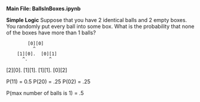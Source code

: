 **Main File: BallsInBoxes.ipynb**

**Simple Logic**
Suppose that you have 2 identical balls and 2 empty boxes. You randomly put every ball into some box. What is the probability that none of the boxes have more than 1 balls?

            [0][0]
              ^
        [1][0].  [0][1]   
          ^.        ^
  [2][0]. [1][1]. [1][1]. [0][2]


P(11) = 0.5 P(20) = .25 P(02) = .25

P(max number of balls is 1) = .5

